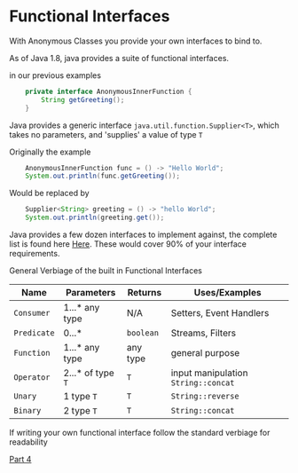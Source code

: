 # Functional Interfaces

With Anonymous Classes you provide your own interfaces to bind to.

As of Java 1.8, java provides a suite of functional interfaces.

in our previous examples

```java
	private interface AnonymousInnerFunction {
		String getGreeting();
	}
```

Java provides a generic interface `java.util.function.Supplier<T>`, which takes no parameters, and 'supplies' a value of type `T`

Originally the example 

```java
	AnonymousInnerFunction func = () -> "Hello World";
	System.out.println(func.getGreeting());
```

Would be replaced by

```java
	Supplier<String> greeting = () -> "hello World";
	System.out.println(greeting.get());
```

Java provides a few dozen interfaces to implement against, the complete list is found here [Here](https://docs.oracle.com/javase/8/docs/api/java/util/function/package-summary.html). These would cover 90% of your interface requirements.

General Verbiage of the built in Functional Interfaces

| Name | Parameters | Returns |Uses/Examples|
|------|------------|---------|----|
|`Consumer`|1...* any type|N/A|Setters, Event Handlers|
|`Predicate`|0...*|`boolean`|Streams, Filters|
|`Function`|1...* any type|any type|general purpose|
|`Operator`|2...* of type `T`|`T`|input manipulation `String::concat`|
|`Unary`|1 type `T`|`T`|`String::reverse`|
|`Binary`|2 type `T`|`T`|`String::concat`|

If writing your own functional interface follow the standard verbiage for readability 
 

[Part 4](../part4_staticReferences/README.md)